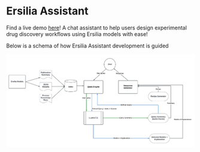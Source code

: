 # Ersilia Assistant

Find a live demo [here](https://ersilia-assistant.streamlit.app)!
A chat assistant to help users design experimental drug discovery workflows using Ersilia models with ease!

Below is a schema of how Ersilia Assistant development is guided

![Ersilia Assistant](assets/ersilia-assistant.jpeg)
